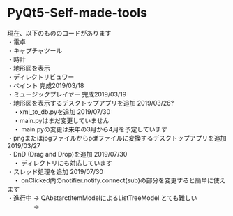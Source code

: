 # PyQt5-Self-made-tools

現在、以下のもののコードがあります <br>
・電卓　<br>
・キャプチャツール <br>
・時計  <br>
・地形図を表示 <br>
・ディレクトリビュワー <br>
・ペイント 完成2019/03/18 <br>
・ミュージックプレイヤー 完成2019/03/19 <br>
・地形図を表示するデスクトップアプリを追加 2019/03/26? <br>
　・xml_to_db.pyを追加 2019/07/30 <br>
　・main.pyはまだ変更していません <br>
　・ main.pyの変更は来年の3月から4月を予定しています <br>
・pngまたはjpgファイルからpdfファイルに変換するデスクトップアプリを追加 2019/03/27 <br>
・DnD (Drag and Drop)を追加 2019/07/30 <br>
　・ ディレクトリにも対応しています <br>
・スレッド処理を追加 2019/07/30 <br>
　・ onClicked内のnotifier.notify.connect(sub)の部分を変更すると簡単に使えます <br>
・進行中 -> QAbstarctItemModelによるListTreeModel とても難しい <br>
　　　　 -> 
